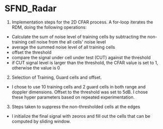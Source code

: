 # SFND_Radar

1. Implementation steps for the 2D CFAR process.
  A for-loop iterates the RDM, doing the following operations:
- Calculate the sum of noise level of training cells by subtracting the non-training cell noise from the all cells' noise level
- average the summed noise level of all training cells 
- offset the threshold
- compare the signal under cell under test (CUT) against the threshold
- if CUT signal level is larger than the threshold, the CFAR value is set to 1, otherwise the value is 0

2. Selection of Training, Guard cells and offset.
  - I chose to use 10 training cells and 2 guard cells in both range and doppler dimensions. Offset to the threshold was set to 5dB.
  I chose these hyper parameters based on repeated experimentation.

3. Steps taken to suppress the non-thresholded cells at the edges
  - I initialize the final signal with zeoros and fill out the cells that can be computed by sliding window.
